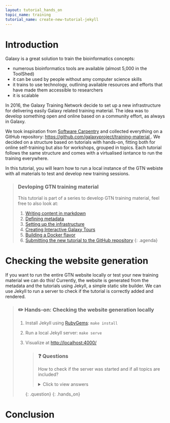 ```yaml
---
layout: tutorial_hands_on
topic_name: training
tutorial_name: create-new-tutorial-jekyll
---
```


# Introduction

Galaxy is a great solution to train the bioinformatics concepts:

- numerous bioinformatics tools are available (almost 5,000 in the ToolShed)
- it can be used by people without amy computer science skills
- it trains to use technology, outlining available resources and efforts that have made them accessible to researchers
- it is scalable

In 2016, the Galaxy Training Network decide to set up a new infrastructure for delivering easily Galaxy related training material. The idea was to develop something open and online based on a community effort, as always in Galaxy.

We took inspiration from [Software Carpentry](https://software-carpentry.org) and collected everything on a GitHub repository: [https://github.com/galaxyproject/training-material ](https://github.com/galaxyproject/training-material).
We decided on a structure based on tutorials with hands-on, fitting both for online self-training but also for workshops, grouped in topics. Each tutorial follows the same structure and comes with a virtualised isntance to run the training everywhere.

In this tutorial, you will learn how to run a local instance of the GTN webiste with all materials to test and develop new training sessions.


> ### Devloping GTN training material
>
> This tutorial is part of a series to develop GTN training material, feel free to also look at:
>
> 1. [Writing content in markdown](../create-new-tutorial-content/tutorial.html)
> 1. [Defining metadata](../create-new-tutorial-metadata/tutorial.html)
> 1. [Setting up the infrastructure](../create-new-tutorial-jekyll/tutorial.html)
> 1. [Creating Interactive Galaxy Tours](../create-new-tutorial-tours/tutorial.html)
> 1. [Building a Docker flavor](../create-new-tutorial-docker/tutorial.html)
> 1. [Submitting the new tutorial to the GitHub repository](../../../dev/tutorials/github-contribution/slides.html)
> {: .agenda}

# Checking the website generation

If you want to run the entire GTN website locally or test your new training material we can do this! Currently, the website is generated from the metadata and the tutorials using Jekyll, a simple static site builder.
We can use Jekyll to run a server to check if the tutorial is correctly added and rendered.

> ### :pencil2: Hands-on: Checking the website generation locally
>
> 1. Install Jekyll using [RubyGems](https://rubygems.org/pages/download): `make install`
>
> 2. Run a local Jekyll server: `make serve`
> 3. Visualize at [http://localhost:4000/ ](http://localhost:4000/)
>
>    > ### :question: Questions
>    >
>    > How to check if the server was started and if all topics are included?
>    >
>    >    <details>
>    >    <summary>Click to view answers</summary>
>    >    Please check [http://localhost:4000/topics/ ](http://localhost:4000/topics/) to get a list of topics.
>    >    </details>
>    {: .question}
{: .hands_on}

# Conclusion
